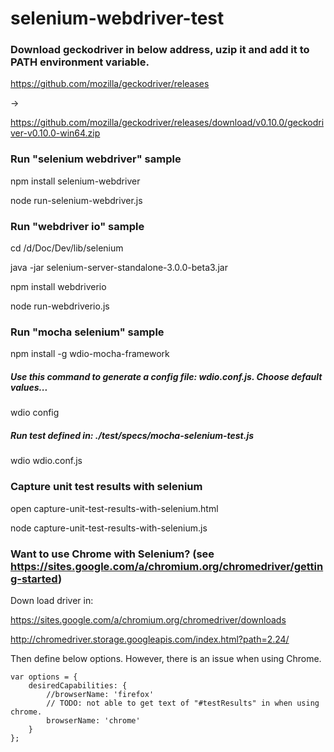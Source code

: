 # selenium-webdriver-test

### Download geckodriver in below address, uzip it and add it to PATH environment variable. 

https://github.com/mozilla/geckodriver/releases

-> 

https://github.com/mozilla/geckodriver/releases/download/v0.10.0/geckodriver-v0.10.0-win64.zip

### Run "selenium webdriver" sample

npm install selenium-webdriver

node run-selenium-webdriver.js

### Run "webdriver io" sample

cd /d/Doc/Dev/lib/selenium

java -jar selenium-server-standalone-3.0.0-beta3.jar

npm install webdriverio

node run-webdriverio.js

### Run "mocha selenium" sample

npm install -g wdio-mocha-framework

##### Use this command to generate a config file: wdio.conf.js. Choose default values... 
wdio config

##### Run test defined in: ./test/specs/mocha-selenium-test.js
wdio wdio.conf.js

### Capture unit test results with selenium

open capture-unit-test-results-with-selenium.html

node capture-unit-test-results-with-selenium.js

### Want to use Chrome with Selenium? (see https://sites.google.com/a/chromium.org/chromedriver/getting-started)

Down load driver in: 

https://sites.google.com/a/chromium.org/chromedriver/downloads

http://chromedriver.storage.googleapis.com/index.html?path=2.24/

Then define below options. However, there is an issue when using Chrome. 

```
var options = {
    desiredCapabilities: {
        //browserName: 'firefox'
        // TODO: not able to get text of "#testResults" in when using chrome.
        browserName: 'chrome'
    }
};
```
